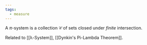 ```yaml
---
tags:
  - measure
---
```

A $\pi$-system is a collection $\mathcal{C}$ of sets closed under *finite* intersection.

Related to [[λ-System]], [[Dynkin's Pi-Lambda Theorem]].